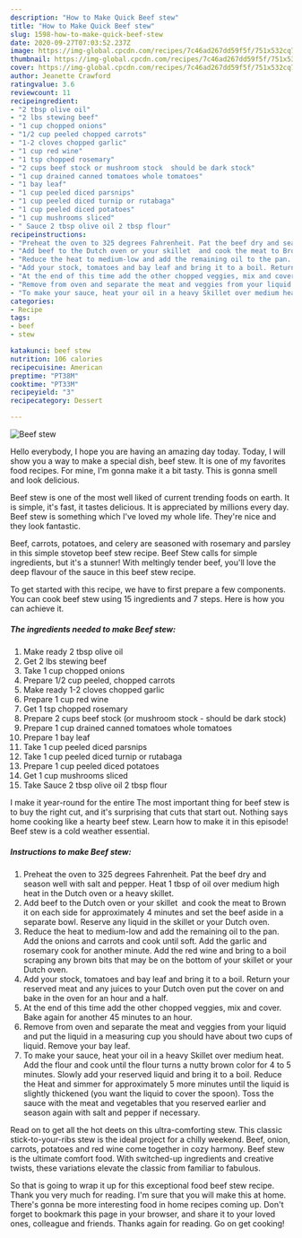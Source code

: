 ```yaml
---
description: "How to Make Quick Beef stew"
title: "How to Make Quick Beef stew"
slug: 1598-how-to-make-quick-beef-stew
date: 2020-09-27T07:03:52.237Z
image: https://img-global.cpcdn.com/recipes/7c46ad267dd59f5f/751x532cq70/beef-stew-recipe-main-photo.jpg
thumbnail: https://img-global.cpcdn.com/recipes/7c46ad267dd59f5f/751x532cq70/beef-stew-recipe-main-photo.jpg
cover: https://img-global.cpcdn.com/recipes/7c46ad267dd59f5f/751x532cq70/beef-stew-recipe-main-photo.jpg
author: Jeanette Crawford
ratingvalue: 3.6
reviewcount: 11
recipeingredient:
- "2 tbsp olive oil"
- "2 lbs stewing beef"
- "1 cup chopped onions"
- "1/2 cup peeled chopped carrots"
- "1-2 cloves chopped garlic"
- "1 cup red wine"
- "1 tsp chopped rosemary"
- "2 cups beef stock or mushroom stock  should be dark stock"
- "1 cup drained canned tomatoes whole tomatoes"
- "1 bay leaf"
- "1 cup peeled diced parsnips"
- "1 cup peeled diced turnip or rutabaga"
- "1 cup peeled diced potatoes"
- "1 cup mushrooms sliced"
- " Sauce 2 tbsp olive oil 2 tbsp flour"
recipeinstructions:
- "Preheat the oven to 325 degrees Fahrenheit. Pat the beef dry and season well with salt and pepper. Heat 1 tbsp of oil over medium high heat in the Dutch oven or a heavy skillet."
- "Add beef to the Dutch oven or your skillet  and cook the meat to Brown it on each side for approximately 4 minutes and set the beef aside in a separate bowl. Reserve any liquid in the skillet or your Dutch oven."
- "Reduce the heat to medium-low and add the remaining oil to the pan. Add the onions and carrots and cook until soft. Add the garlic and rosemary cook for another minute. Add the red wine and bring to a boil scraping any brown bits that may be on the bottom of your skillet or your Dutch oven."
- "Add your stock, tomatoes and bay leaf and bring it to a boil. Return your reserved meat and any juices to your Dutch oven put the cover on and bake in the oven for an hour and a half."
- "At the end of this time add the other chopped veggies, mix and cover. Bake again for another 45 minutes to an hour."
- "Remove from oven and separate the meat and veggies from your liquid and put the liquid in a measuring cup you should have about two cups of liquid. Remove your bay leaf."
- "To make your sauce, heat your oil in a heavy Skillet over medium heat. Add the flour and cook until the flour turns a nutty brown color for 4 to 5 minutes. Slowly add your reserved liquid and bring it to a boil. Reduce the Heat and simmer for approximately 5 more minutes until the liquid is slightly thickened (you want the liquid to cover the spoon). Toss the sauce with the meat and vegetables that you reserved earlier and season again with salt and pepper if necessary."
categories:
- Recipe
tags:
- beef
- stew

katakunci: beef stew 
nutrition: 106 calories
recipecuisine: American
preptime: "PT38M"
cooktime: "PT33M"
recipeyield: "3"
recipecategory: Dessert

---
```



![Beef stew](https://img-global.cpcdn.com/recipes/7c46ad267dd59f5f/751x532cq70/beef-stew-recipe-main-photo.jpg)

Hello everybody, I hope you are having an amazing day today. Today, I will show you a way to make a special dish, beef stew. It is one of my favorites food recipes. For mine, I'm gonna make it a bit tasty. This is gonna smell and look delicious.

Beef stew is one of the most well liked of current trending foods on earth. It is simple, it's fast, it tastes delicious. It is appreciated by millions every day. Beef stew is something which I've loved my whole life. They're nice and they look fantastic.

Beef, carrots, potatoes, and celery are seasoned with rosemary and parsley in this simple stovetop beef stew recipe. Beef Stew calls for simple ingredients, but it&#39;s a stunner! With meltingly tender beef, you&#39;ll love the deep flavour of the sauce in this beef stew recipe.


To get started with this recipe, we have to first prepare a few components. You can cook beef stew using 15 ingredients and 7 steps. Here is how you can achieve it.

<!--inarticleads1-->

##### The ingredients needed to make Beef stew:

1. Make ready 2 tbsp olive oil
1. Get 2 lbs stewing beef
1. Take 1 cup chopped onions
1. Prepare 1/2 cup peeled, chopped carrots
1. Make ready 1-2 cloves chopped garlic
1. Prepare 1 cup red wine
1. Get 1 tsp chopped rosemary
1. Prepare 2 cups beef stock (or mushroom stock - should be dark stock)
1. Prepare 1 cup drained canned tomatoes whole tomatoes
1. Prepare 1 bay leaf
1. Take 1 cup peeled diced parsnips
1. Take 1 cup peeled diced turnip or rutabaga
1. Prepare 1 cup peeled diced potatoes
1. Get 1 cup mushrooms sliced
1. Take  Sauce 2 tbsp olive oil 2 tbsp flour


I make it year-round for the entire The most important thing for beef stew is to buy the right cut, and it&#39;s surprising that cuts that start out. Nothing says home cooking like a hearty beef stew. Learn how to make it in this episode! Beef stew is a cold weather essential. 

<!--inarticleads2-->

##### Instructions to make Beef stew:

1. Preheat the oven to 325 degrees Fahrenheit. Pat the beef dry and season well with salt and pepper. Heat 1 tbsp of oil over medium high heat in the Dutch oven or a heavy skillet.
1. Add beef to the Dutch oven or your skillet  and cook the meat to Brown it on each side for approximately 4 minutes and set the beef aside in a separate bowl. Reserve any liquid in the skillet or your Dutch oven.
1. Reduce the heat to medium-low and add the remaining oil to the pan. Add the onions and carrots and cook until soft. Add the garlic and rosemary cook for another minute. Add the red wine and bring to a boil scraping any brown bits that may be on the bottom of your skillet or your Dutch oven.
1. Add your stock, tomatoes and bay leaf and bring it to a boil. Return your reserved meat and any juices to your Dutch oven put the cover on and bake in the oven for an hour and a half.
1. At the end of this time add the other chopped veggies, mix and cover. Bake again for another 45 minutes to an hour.
1. Remove from oven and separate the meat and veggies from your liquid and put the liquid in a measuring cup you should have about two cups of liquid. Remove your bay leaf.
1. To make your sauce, heat your oil in a heavy Skillet over medium heat. Add the flour and cook until the flour turns a nutty brown color for 4 to 5 minutes. Slowly add your reserved liquid and bring it to a boil. Reduce the Heat and simmer for approximately 5 more minutes until the liquid is slightly thickened (you want the liquid to cover the spoon). Toss the sauce with the meat and vegetables that you reserved earlier and season again with salt and pepper if necessary.


Read on to get all the hot deets on this ultra-comforting stew. This classic stick-to-your-ribs stew is the ideal project for a chilly weekend. Beef, onion, carrots, potatoes and red wine come together in cozy harmony. Beef stew is the ultimate comfort food. With switched-up ingredients and creative twists, these variations elevate the classic from familiar to fabulous. 

So that is going to wrap it up for this exceptional food beef stew recipe. Thank you very much for reading. I'm sure that you will make this at home. There's gonna be more interesting food in home recipes coming up. Don't forget to bookmark this page in your browser, and share it to your loved ones, colleague and friends. Thanks again for reading. Go on get cooking!
